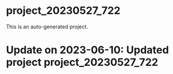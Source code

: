 # project_20230527_722

This is an auto-generated project.

# Update on 2023-06-10: Updated project project_20230527_722
